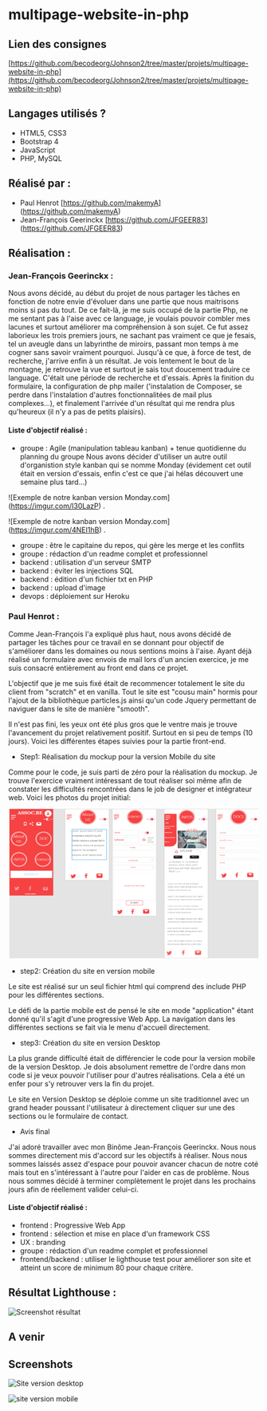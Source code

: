 # multipage-website-in-php

## Lien des consignes
[https://github.com/becodeorg/Johnson2/tree/master/projets/multipage-website-in-php](https://github.com/becodeorg/Johnson2/tree/master/projets/multipage-website-in-php)

## Langages utilisés ?

+ HTML5, CSS3
+ Bootstrap 4
+ JavaScript
+ PHP, MySQL

## Réalisé par :

+ Paul Henrot [https://github.com/makemyA] (https://github.com/makemyA)
+ Jean-François Geerinckx [https://github.com/JFGEER83] (https://github.com/JFGEER83) 

## Réalisation :
 
 ### Jean-François Geerinckx :
 
 Nous avons décidé, au début du projet de nous partager les tâches en fonction de notre envie d'évoluer dans une partie que nous maitrisons moins si pas du tout. 
 De ce fait-là, je me suis occupé de la partie Php, ne me sentant pas à l'aise avec ce language, je voulais pouvoir combler mes lacunes et surtout améliorer ma compréhension à son sujet. 
 Ce fut assez laborieux les trois premiers jours, ne sachant pas vraiment ce que je fesais, tel un aveugle dans un labyrinthe de miroirs, passant mon temps à me cogner sans savoir vraiment pourquoi. Jusqu'à ce que, à force de test, de recherche, j'arrive enfin à un résultat. Je vois lentement le bout de la montagne, je retrouve la vue et surtout je sais tout doucement traduire ce language. 
 C'était une période de recherche et d'essais. 
 Après la finition du formulaire, la configuration de php mailer ('instalation de Composer, se perdre dans l'instalation d'autres fonctionnalitées de mail plus complexes...), et finalement l'arrivée d'un résultat qui me rendra plus qu'heureux (il n'y a pas de petits plaisirs). 
 
 #### Liste d'objectif réalisé :
 
 * groupe : Agile (manipulation tableau kanban) + tenue quotidienne du planning du groupe
   Nous avons décider d'utiliser un autre outil d'organistion style kanban qui se nomme Monday 
  (évidement cet outil était en  version d'essais, enfin c'est ce que j'ai hélas découvert une semaine plus tard...)    
  
 ![Exemple de notre kanban version Monday.com] (https://imgur.com/I30LazP) .
    
 ![Exemple de notre kanban version Monday.com] (https://imgur.com/4NEI1hB) . 
   
 * groupe : être le capitaine du repos, qui gère les merge et les conflits
 * groupe : rédaction d'un readme complet et professionnel 
 * backend : utilisation d'un serveur SMTP
 * backend : éviter les injections SQL
 * backend : édition d'un fichier txt en PHP
 * backend : upload d'image
 * devops : déploiement sur Heroku

### Paul Henrot :

Comme Jean-François l'a expliqué plus haut, nous avons décidé de partager les tâches pour ce travail en se donnant pour objectif de s'améliorer dans les domaines ou nous sentions moins à l'aise. 
Ayant déjà réalisé un formulaire avec envois de mail lors d'un ancien exercice, je me suis consacré entièrement au front end dans ce projet.

L'objectif que je me suis fixé était de recommencer totalement le site du client from "scratch" et en vanilla.
Tout le site est "cousu main" hormis pour l'ajout de la bibliothèque particles.js ainsi qu'un code Jquery permettant de naviguer dans le site de manière "smooth".

Il n'est pas fini, les yeux ont été plus gros que le ventre mais je trouve l'avancement du projet relativement positif. Surtout en si peu de temps (10 jours). Voici les différentes étapes suivies pour la partie front-end.

* Step1: Réalisation du mockup pour la version Mobile du site

Comme pour le code, je suis parti de zéro pour la réalisation du mockup. Je trouve l'exercice vraiment intéressant de tout réaliser soi même afin de constater les difficultés rencontrées dans le job de designer et intégrateur web. Voici les photos du projet initial:

<p style="text-align: center;">
<img src="mockup.png" width="500px" height="300px" alt="logo becode"/>
</p>

* step2: Création du site en version mobile

Le site est réalisé sur un seul fichier html qui comprend des include PHP pour les différentes sections. 

Le défi de la partie mobile est de pensé le site en mode "application" étant donné qu'il s'agit d'une progressive Web App. La navigation dans les différentes sections se fait via le menu d'accueil directement.

* step3: Création du site en version Desktop

La plus grande difficulté était de différencier le code pour la version mobile de la version Desktop. 
Je dois absolument remettre de l'ordre dans mon code si je veux pouvoir l'utiliser pour d'autres réalisations.
Cela a été un enfer pour s'y retrouver vers la fin du projet.

Le site en Version Desktop se déploie comme un site traditionnel avec un grand header poussant l'utilisateur à directement cliquer sur une des sections ou le formulaire de contact.

* Avis final

J'ai adoré travailler avec mon Binôme Jean-François Geerinckx. Nous nous sommes directement mis d'accord sur les objectifs à réaliser. Nous nous sommes laissés assez d'espace pour pouvoir avancer chacun de notre coté mais tout en s'intéressant à l'autre pour l'aider en cas de problème. Nous nous sommes décidé à terminer complètement le projet dans les prochains jours afin de réellement valider celui-ci.
#### Liste d'objectif réalisé :

* frontend : Progressive Web App
* frontend : sélection et mise en place d'un framework CSS
* UX : branding
* groupe : rédaction d'un readme complet et professionnel
* frontend/backend : utiliser le lighthouse test pour améliorer son site et atteint un score de minimum 80 pour chaque critère.

## Résultat Lighthouse : 
 
 ![Screenshot résultat]()
 
## A venir

## Screenshots 

![Site version desktop]()

![site version mobile]()